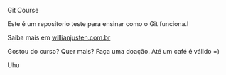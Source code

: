 Git Course

Este é um repositorio teste para ensinar como o Git funciona.l

Saiba mais em [willianjusten.com.br](http://willianjusten.com.br)

Gostou do curso? Quer mais? Faça uma doação. Até um café é válido =)

Uhu

